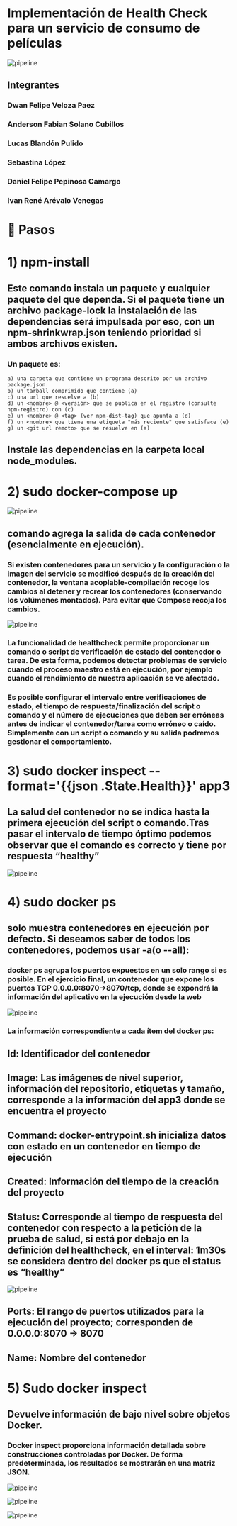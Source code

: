 # Implementación de Health Check para un servicio de consumo de películas

![pipeline](1.png)

## Integrantes

### Dwan Felipe Veloza Paez
### Anderson Fabian Solano Cubillos
### Lucas Blandón Pulido
### Sebastina López
### Daniel Felipe Pepinosa Camargo
### Ivan René Arévalo Venegas

# :ledger: Pasos


#  1) npm-install

## Este comando instala un paquete y cualquier paquete del que dependa. Si el paquete tiene un archivo package-lock la instalación de las dependencias será impulsada por eso, con un npm-shrinkwrap.json teniendo prioridad si ambos archivos existen. 

### Un paquete es:

    a) una carpeta que contiene un programa descrito por un archivo package.json
    b) un tarball comprimido que contiene (a)
    c) una url que resuelve a (b)
    d) un <nombre> @ <versión> que se publica en el registro (consulte npm-registro) con (c)
    e) un <nombre> @ <tag> (ver npm-dist-tag) que apunta a (d)
    f) un <nombre> que tiene una etiqueta "más reciente" que satisface (e)
    g) un <git url remoto> que se resuelve en (a)
    
  ## Instale las dependencias en la carpeta local node_modules.
  
  # 2) sudo docker-compose up
  
  ![pipeline](2.png)
  
  ## comando agrega la salida de cada contenedor (esencialmente en ejecución).
### Si existen contenedores para un servicio y la configuración o la imagen del servicio se modificó después de la creación del contenedor, la ventana acoplable-compilación recoge los cambios al detener y recrear los contenedores (conservando los volúmenes montados). Para evitar que Compose recoja los cambios.

![pipeline](3.png)

 ### La funcionalidad de healthcheck permite proporcionar un comando o script de verificación de estado del contenedor o tarea. De esta forma, podemos detectar problemas de servicio cuando el proceso maestro está en ejecución, por ejemplo cuando el rendimiento de nuestra aplicación se ve afectado.
### Es posible configurar el intervalo entre verificaciones de estado, el tiempo de respuesta/finalización del script o comando y el número de ejecuciones que deben ser erróneas antes de indicar el contenedor/tarea como erróneo o caído. Simplemente con un script o comando y su salida podremos gestionar el comportamiento.


#  3) sudo docker inspect --format='{{json .State.Health}}' app3

## La salud del contenedor no se indica hasta la primera ejecución del script o comando.Tras pasar el intervalo de tiempo óptimo podemos observar que el comando es correcto y tiene por respuesta “healthy”

![pipeline](.png)


#  4) sudo docker ps

## solo muestra contenedores en ejecución por defecto. Si deseamos saber de todos los contenedores, podemos usar -a(o --all):
### docker ps agrupa los puertos expuestos en un solo rango si es posible. En el ejercicio final, un contenedor que expone los puertos TCP 0.0.0.0:8070->8070/tcp, donde se expondrá la información del aplicativo en la ejecución desde la web 
 

![pipeline](6.png)

### La información correspondiente a cada ítem del docker ps: 

## Id: Identificador del contenedor
## Image: Las imágenes de nivel superior, información del repositorio, etiquetas y tamaño, corresponde a la información del app3 donde se encuentra el proyecto
## Command: docker-entrypoint.sh  inicializa datos con estado en un contenedor en tiempo de ejecución
## Created: Información del tiempo de la creación del proyecto
## Status: Corresponde al tiempo de respuesta del contenedor con respecto a la petición de la prueba de salud, si está por debajo en la definición del healthcheck, en el interval: 1m30s se considera dentro del docker ps que el status es “healthy”

![pipeline](7.png)

## Ports: El rango de puertos utilizados para la ejecución del proyecto; corresponden de 0.0.0.0:8070 -> 8070
## Name: Nombre del contenedor

# 5) Sudo docker inspect

## Devuelve información de bajo nivel sobre objetos Docker.

### Docker inspect proporciona información detallada sobre construcciones controladas por Docker. De forma predeterminada, los resultados se mostrarán en una matriz JSON.

![pipeline](7.png)

![pipeline](7.png)

![pipeline](7.png)








